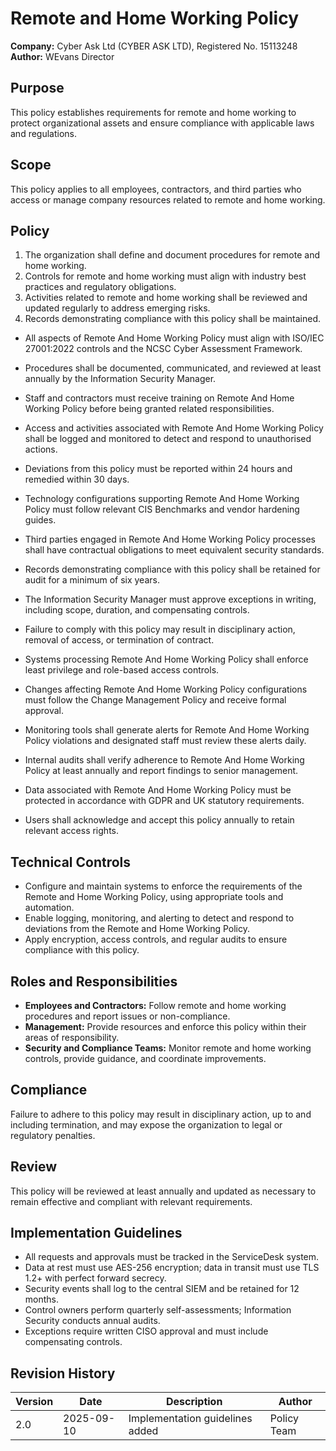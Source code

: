 # Remote and Home Working Policy

**Company:** Cyber Ask Ltd (CYBER ASK LTD), Registered No. 15113248  
**Author:** WEvans Director

## Purpose

This policy establishes requirements for remote and home working to protect organizational assets and ensure compliance with applicable laws and regulations.

## Scope

This policy applies to all employees, contractors, and third parties who access or manage company resources related to remote and home working.

## Policy
1. The organization shall define and document procedures for remote and home working.
2. Controls for remote and home working must align with industry best practices and regulatory obligations.
3. Activities related to remote and home working shall be reviewed and updated regularly to address emerging risks.
4. Records demonstrating compliance with this policy shall be maintained.

- All aspects of Remote And Home Working Policy must align with ISO/IEC 27001:2022 controls and the NCSC Cyber Assessment Framework.
- Procedures shall be documented, communicated, and reviewed at least annually by the Information Security Manager.
- Staff and contractors must receive training on Remote And Home Working Policy before being granted related responsibilities.
- Access and activities associated with Remote And Home Working Policy shall be logged and monitored to detect and respond to unauthorised actions.
- Deviations from this policy must be reported within 24 hours and remedied within 30 days.
- Technology configurations supporting Remote And Home Working Policy must follow relevant CIS Benchmarks and vendor hardening guides.
- Third parties engaged in Remote And Home Working Policy processes shall have contractual obligations to meet equivalent security standards.
- Records demonstrating compliance with this policy shall be retained for audit for a minimum of six years.
- The Information Security Manager must approve exceptions in writing, including scope, duration, and compensating controls.
- Failure to comply with this policy may result in disciplinary action, removal of access, or termination of contract.

- Systems processing Remote And Home Working Policy shall enforce least privilege and role-based access controls.
- Changes affecting Remote And Home Working Policy configurations must follow the Change Management Policy and receive formal approval.
- Monitoring tools shall generate alerts for Remote And Home Working Policy violations and designated staff must review these alerts daily.
- Internal audits shall verify adherence to Remote And Home Working Policy at least annually and report findings to senior management.
- Data associated with Remote And Home Working Policy must be protected in accordance with GDPR and UK statutory requirements.
- Users shall acknowledge and accept this policy annually to retain relevant access rights.

## Technical Controls

- Configure and maintain systems to enforce the requirements of the Remote and Home Working Policy, using appropriate tools and automation.
- Enable logging, monitoring, and alerting to detect and respond to deviations from the Remote and Home Working Policy.
- Apply encryption, access controls, and regular audits to ensure compliance with this policy.

## Roles and Responsibilities

- **Employees and Contractors:** Follow remote and home working procedures and report issues or non-compliance.
- **Management:** Provide resources and enforce this policy within their areas of responsibility.
- **Security and Compliance Teams:** Monitor remote and home working controls, provide guidance, and coordinate improvements.

## Compliance

Failure to adhere to this policy may result in disciplinary action, up to and including termination, and may expose the organization to legal or regulatory penalties.

## Review

This policy will be reviewed at least annually and updated as necessary to remain effective and compliant with relevant requirements.

## Implementation Guidelines
- All requests and approvals must be tracked in the ServiceDesk system.
- Data at rest must use AES-256 encryption; data in transit must use TLS 1.2+ with perfect forward secrecy.
- Security events shall log to the central SIEM and be retained for 12 months.
- Control owners perform quarterly self-assessments; Information Security conducts annual audits.
- Exceptions require written CISO approval and must include compensating controls.

## Revision History

| Version | Date | Description | Author |
| ------- | ---------- | ----------------------- | ------ |
| 2.0     | 2025-09-10 | Implementation guidelines added | Policy Team |

